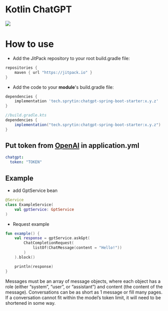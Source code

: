 # Kotlin ChatGPT
[![](https://jitpack.io/v/tech.sprytin/chatgpt-spring-boot-starter.svg)](https://jitpack.io/#tech.sprytin/chatgpt-spring-boot-starter)
# How to use
+ Add the JitPack repository to your root build.gradle file:
```gradle
repositories {
    maven { url "https://jitpack.io" }
}
```

+ Add the code to your **module**'s build.gradle file:

```gradle
dependencies {
    implementation 'tech.sprytin:chatgpt-spring-boot-starter:x.y.z'
}

//build.gradle.kts
dependencies {
    implementation("tech.sprytin:chatgpt-spring-boot-starter:x.y.z")
}
```

## Put token from [OpenAI](https://platform.openai.com/account/api-keys) in application.yml 
```yaml
chatgpt:
  token: "TOKEN"
```
## Example
+ add GptService bean  
```kotlin
@Service
class ExampleService(
    val gptService: GptService
) 
```

+ Request example
```kotlin
fun example() {
    val response = gptService.askGpt(
        ChatCompletionRequest(
            listOf(ChatMessage(content = "Hello!"))
        )
    ).block()

    println(response)
}
```
Messages must be an array of message objects, where each object has a role (either “system”, “user”, or “assistant”) and content (the content of the message). Conversations can be as short as 1 message or fill many pages.
If a conversation cannot fit within the model’s token limit, it will need to be shortened in some way.
